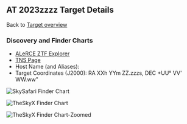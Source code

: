 ## AT 2023zzzz Target Details

Back to [Target overview](../index.html)

### Discovery and Finder Charts

* [ALeRCE ZTF Explorer](https://alerce.online/object/ZTF23AAAAAA)
* [TNS Page](https://www.wis-tns.org/object/2023ZZZZ)
* Host Name (and Aliases): 
* Target Coordinates (J2000): RA XXh YYm ZZ.zzzs, DEC +UU&deg; VV' WW.ww"

![SkySafari Finder Chart](./SkySafariFinderChart.png)

![TheSkyX Finder Chart](./TheSkyXFinderChart.png)

![TheSkyX Finder Chart-Zoomed](./TheSkyXFinderChart-Zoomed.png)
